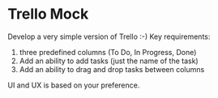 # Trello Mock

Develop a very simple version of Trello :-)
Key requirements:

1. three predefined columns (To Do, In Progress, Done)
2. Add an ability to add tasks (just the name of the task)
3. Add an ability to drag and drop tasks between columns

UI and UX is based on your preference.
